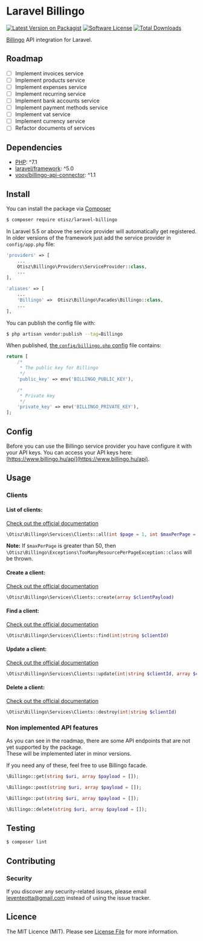 # Laravel Billingo

[![Latest Version on Packagist][shield-packagist]][link-packagist]
[![Software License][shield-license]](LICENSE.md)
[![Total Downloads][shield-downloads]][link-packagist]

[Billingo](https://www.billingo.hu) API integration for Laravel.

## Roadmap
- [ ] Implement invoices service
- [ ] Implement products service
- [ ] Implement expenses service
- [ ] Implement recurring service
- [ ] Implement bank accounts service
- [ ] Implement payment methods service
- [ ] Implement vat service
- [ ] Implement currency service
- [ ] Refactor documents of services

## Dependencies

- [PHP](https://secure.php.net): ^7.1
- [laravel/framework](https://github.com/laravel/framework): ^5.0
- [voov/billingo-api-connector](https://github.com/voov/Billingo-API-Connector): ^1.1

## Install

You can install the package via [Composer](https://getcomposer.org/)
```bash
$ composer require otisz/laravel-billingo
```

In Laravel 5.5 or above the service provider will automatically get registered. In older versions of the framework just add the service provider in `config/app.php` file:
```php
'providers' => [
    ...
    Otisz\Billingo\Providers\ServiceProvider::class,
    ...
],

'aliases' => [
    ...
    'Billingo' =>  Otisz\Billingo\Facades\Billingo::class,
    ...
],
```

You can publish the config file with:
```bash
$ php artisan vendor:publish --tag=Billingo
```

When published, [the `config/billingo.php` config](config/billingo.php) file contains:

```php
return [
    /*
     * The public key for Billingo
     */
    'public_key' => env('BILLINGO_PUBLIC_KEY'),

    /*
     * Private key
     */
    'private_key' => env('BILLINGO_PRIVATE_KEY'),
];
```

## Config

Before you can use the Billingo service provider you have configure it with your API keys. You can access your API keys here: [https://www.billingo.hu/api](https://www.billingo.hu/api).
    
## Usage

### Clients

#### List of clients:
[Check out the official documentation](https://billingo.readthedocs.io/en/latest/clients/#list-of-clients)
```php
\Otisz\Billingo\Services\Clients::all(int $page = 1, int $maxPerPage = 20)
```
**Note:** If `$maxPerPage` is greater than 50, then `\Otisz\Billingo\Exceptions\TooManyResourcePerPageException::class` will be thrown.

#### Create a client:
[Check out the official documentation](https://billingo.readthedocs.io/en/latest/clients/#create-a-client)
```php
\Otisz\Billingo\Services\Clients::create(array $clientPayload)
```

#### Find a client:
[Check out the official documentation](https://billingo.readthedocs.io/en/latest/clients/#list-of-clients)
```php
\Otisz\Billingo\Services\Clients::find(int|string $clientId)
```

#### Update a client:
[Check out the official documentation](https://billingo.readthedocs.io/en/latest/clients/#update-a-client)
```php
\Otisz\Billingo\Services\Clients::update(int|string $clientId, array $clientPayload)
```

#### Delete a client:
[Check out the official documentation](https://billingo.readthedocs.io/en/latest/clients/#delete-client)
```php
\Otisz\Billingo\Services\Clients::destroy(int|string $clientId)
```

### Non implemented API features

As you can see in the roadmap, there are some API endpoints that are not yet supported by the package. \
These will be implemented later in minor versions.

If you need any of these, feel free to use Billingo facade.

```php
\Billingo::get(string $uri, array $payload = []);

\Billingo::post(string $uri, array $payload = []);

\Billingo::put(string $uri, array $payload = []);

\Billingo::delete(string $uri, array $payload = []);
```
    
## Testing

``` bash
$ composer lint
```

## Contributing

### Security

If you discover any security-related issues, please email [leventeotta@gmail.com](mailto:leventeotta@gmail.com) instead of using the issue tracker.

## Licence

The MIT Licence (MIT). Please see [License File](LICENSE.md) for more information.

[shield-packagist]: https://img.shields.io/packagist/v/otisz/laravel-billingo.svg?style=flat-square
[shield-license]: https://img.shields.io/badge/license-MIT-brightgreen.svg?style=flat-square
[shield-downloads]: https://img.shields.io/packagist/dt/otisz/laravel-billingo.svg?style=flat-square

[link-packagist]: https://packagist.org/packages/otisz/laravel-billingo